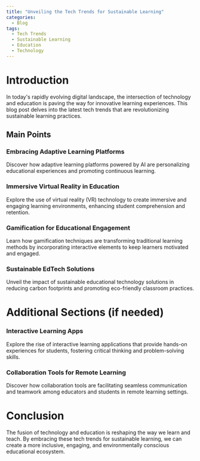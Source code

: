```yaml
---
title: "Unveiling the Tech Trends for Sustainable Learning"
categories:
  - Blog
tags:
  - Tech Trends
  - Sustainable Learning
  - Education
  - Technology
---
```


# Introduction
In today's rapidly evolving digital landscape, the intersection of technology and education is paving the way for innovative learning experiences. This blog post delves into the latest tech trends that are revolutionizing sustainable learning practices.

## Main Points
### Embracing Adaptive Learning Platforms
Discover how adaptive learning platforms powered by AI are personalizing educational experiences and promoting continuous learning.

### Immersive Virtual Reality in Education
Explore the use of virtual reality (VR) technology to create immersive and engaging learning environments, enhancing student comprehension and retention.

### Gamification for Educational Engagement
Learn how gamification techniques are transforming traditional learning methods by incorporating interactive elements to keep learners motivated and engaged.

### Sustainable EdTech Solutions
Unveil the impact of sustainable educational technology solutions in reducing carbon footprints and promoting eco-friendly classroom practices.

# Additional Sections (if needed)
### Interactive Learning Apps
Explore the rise of interactive learning applications that provide hands-on experiences for students, fostering critical thinking and problem-solving skills.

### Collaboration Tools for Remote Learning
Discover how collaboration tools are facilitating seamless communication and teamwork among educators and students in remote learning settings.

# Conclusion
The fusion of technology and education is reshaping the way we learn and teach. By embracing these tech trends for sustainable learning, we can create a more inclusive, engaging, and environmentally conscious educational ecosystem.